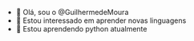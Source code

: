 - 👋 Olá, sou o @GuilhermedeMoura
- 👀 Estou interessado em aprender novas linguagens
- 🌱 Estou aprendendo python atualmente 

<!---
GuilhermedeMoura/GuilhermedeMoura is a ✨ special ✨ repository because its `README.md` (this file) appears on your GitHub profile.
You can click the Preview link to take a look at your changes.
--->
